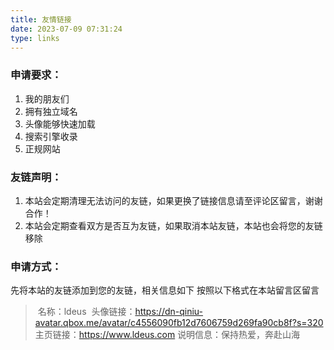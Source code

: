 ```yaml
---
title: 友情链接
date: 2023-07-09 07:31:24
type: links
---
```

### 申请要求：

1. 我的朋友们
2. 拥有独立域名
3. 头像能够快速加载
4. 搜索引擎收录
5. 正规网站



### 友链声明：

1. 本站会定期清理无法访问的友链，如果更换了链接信息请至评论区留言，谢谢合作！
2. 本站会定期查看双方是否互为友链，如果取消本站友链，本站也会将您的友链移除

### 申请方式：

先将本站的友链添加到您的友链，相关信息如下
按照以下格式在本站留言区留言

>​		名称：ldeus
      ​        头像链接：https://dn-qiniu-avatar.qbox.me/avatar/c4556090fb12d7606759d269fa90cb8f?s=320
      ​        主页链接：https://www.ldeus.com
      ​        说明信息：保持热爱，奔赴山海
